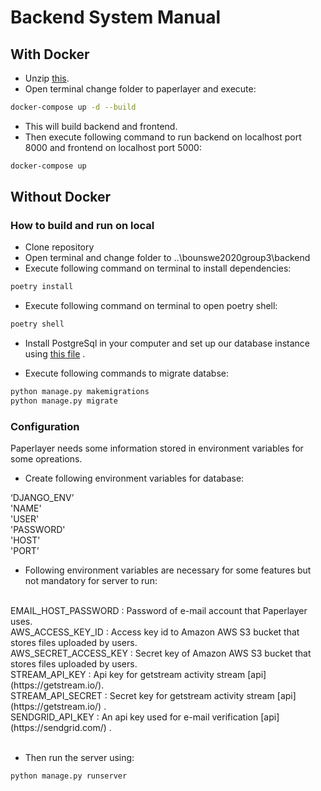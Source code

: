 # Backend System Manual
## With Docker
- Unzip [this](https://github.com/bounswe/bounswe2020group3/blob/master/deliverables/paperlayer.zip). <br/>
- Open terminal change folder to paperlayer and execute: <br/>

```bash
docker-compose up -d --build
```

- This will build backend and frontend. <br/>
- Then execute following command to run backend on localhost port 8000 and frontend on localhost port 5000: <br/>

```bash
docker-compose up
```
## Without Docker
### How to build and run on local
- Clone repository <br/>
- Open terminal and change folder to ..\bounswe2020group3\backend <br/>
- Execute following command on terminal to install dependencies: <br/>
```bash
poetry install
```
- Execute following command on terminal to open poetry shell: <br/>

```bash
poetry shell
```
- Install PostgreSql in your computer and set up our database instance using [this file](https://github.com/bounswe/bounswe2020group3/blob/master/backend/db-dumps/paperlayerdb.sql) . <br/>

- Execute following commands to migrate databse: <br/>
```bash
python manage.py makemigrations
python manage.py migrate
```

### Configuration
Paperlayer needs  some information stored in environment variables for some opreations.   <br/>
- Create following environment variables for database: <br/>

‘DJANGO_ENV’ <br/>
'NAME' <br/>
'USER' <br/>
'PASSWORD' <br/>
'HOST' <br/>
'PORT’ <br/>

- Following environment variables are necessary for some features but not mandatory for server to run: <br/>
<br/>
EMAIL_HOST_PASSWORD : Password of e-mail account that Paperlayer uses. <br/>
AWS_ACCESS_KEY_ID : Access key id to Amazon AWS S3 bucket that stores files uploaded by users. <br/>
AWS_SECRET_ACCESS_KEY : Secret key of Amazon AWS S3 bucket that stores files uploaded by users. <br/>
STREAM_API_KEY :  Api key for getstream activity stream [api](https://getstream.io/). <br/>
STREAM_API_SECRET : Secret key for getstream activity stream [api](https://getstream.io/) .  <br/>
SENDGRID_API_KEY : An api key used for e-mail verification [api](https://sendgrid.com/) .  <br/>
<br/>

- Then run the server using: <br/>

```bash
python manage.py runserver
```
